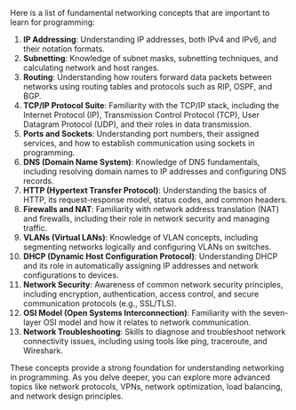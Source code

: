 Here is a list of fundamental networking concepts that are important to learn for programming:

1. **IP Addressing**: Understanding IP addresses, both IPv4 and IPv6, and their notation formats.
2. **Subnetting**: Knowledge of subnet masks, subnetting techniques, and calculating network and host ranges.
3. **Routing**: Understanding how routers forward data packets between networks using routing tables and protocols such as RIP, OSPF, and BGP.
4. **TCP/IP Protocol Suite**: Familiarity with the TCP/IP stack, including the Internet Protocol (IP), Transmission Control Protocol (TCP), User Datagram Protocol (UDP), and their roles in data transmission.
5. **Ports and Sockets**: Understanding port numbers, their assigned services, and how to establish communication using sockets in programming.
6. **DNS (Domain Name System)**: Knowledge of DNS fundamentals, including resolving domain names to IP addresses and configuring DNS records.
7. **HTTP (Hypertext Transfer Protocol)**: Understanding the basics of HTTP, its request-response model, status codes, and common headers.
8. **Firewalls and NAT**: Familiarity with network address translation (NAT) and firewalls, including their role in network security and managing traffic.
9. **VLANs (Virtual LANs)**: Knowledge of VLAN concepts, including segmenting networks logically and configuring VLANs on switches.
10. **DHCP (Dynamic Host Configuration Protocol)**: Understanding DHCP and its role in automatically assigning IP addresses and network configurations to devices.
11. **Network Security**: Awareness of common network security principles, including encryption, authentication, access control, and secure communication protocols (e.g., SSL/TLS).
12. **OSI Model (Open Systems Interconnection)**: Familiarity with the seven-layer OSI model and how it relates to network communication.
13. **Network Troubleshooting**: Skills to diagnose and troubleshoot network connectivity issues, including using tools like ping, traceroute, and Wireshark.

These concepts provide a strong foundation for understanding networking in programming. As you delve deeper, you can explore more advanced topics like network protocols, VPNs, network optimization, load balancing, and network design principles.
